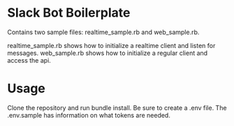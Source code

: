 # Slack Bot Boilerplate
Contains two sample files: realtime_sample.rb and web_sample.rb.

realtime_sample.rb shows how to initialize a realtime client and listen for messages.
web_sample.rb shows how to initialize a regular client and access the api.

# Usage
Clone the repository and run bundle install. Be sure to create a .env file. The .env.sample has information on what tokens are needed.